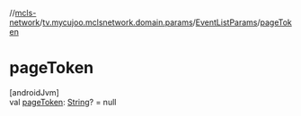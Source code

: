 //[mcls-network](../../../index.md)/[tv.mycujoo.mclsnetwork.domain.params](../index.md)/[EventListParams](index.md)/[pageToken](page-token.md)

# pageToken

[androidJvm]\
val [pageToken](page-token.md): [String](https://kotlinlang.org/api/latest/jvm/stdlib/kotlin/-string/index.html)? = null

